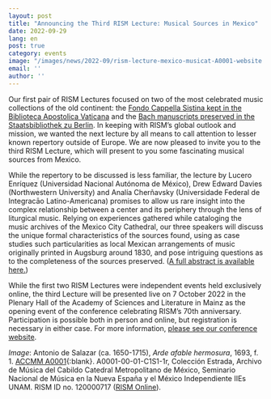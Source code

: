 ```yaml
---
layout: post
title: "Announcing the Third RISM Lecture: Musical Sources in Mexico"
date: 2022-09-29
lang: en
post: true
category: events
image: "/images/news/2022-09/rism-lecture-mexico-musicat-A0001-website.jpg"
email: ''
author: ''
---
```


Our first pair of RISM Lectures focused on two of the most celebrated music collections of the old continent: the [Fondo Cappella Sistina kept in the Biblioteca Apostolica Vaticana](/events/2021/03/04/rism-lecture-cappella-sistina-online.html) and the [Bach manuscripts preserved in the Staatsbibliothek zu Berlin](/events/2021/07/08/rism-lecture-bach-collection-berlin-staatsbibliothek-now-online.html). In keeping with RISM’s global outlook and mission, we wanted the next lecture by all means to call attention to lesser known repertory outside of Europe. We are now pleased to invite you to the third RISM Lecture, which will present to you some fascinating musical sources from Mexico.  

While the repertory to be discussed is less familiar, the lecture by Lucero Enríquez (Universidad Nacional Autónoma de México), Drew Edward Davies (Northwestern University) and Analía Cherñavsky (Universidade Federal de Integracāo Latino-Americana) promises to allow us rare insight into the complex relationship between a center and its periphery through the lens of liturgical music. Relying on experiences gathered while cataloging the music archives of the Mexico City Cathedral, our three speakers will discuss the unique formal characteristics of the sources found, using as case studies such particularities as local Mexican arrangements of music originally printed in Augsburg around 1830, and pose intriguing questions as to the completeness of the sources preserved. ([A full abstract is available here.](/publications/conferences/musical-sources-past-future-2022/abstracts.html#rism-lecture))  

While the first two RISM Lectures were independent events held exclusively online, the third Lecture will be presented live on 7 October 2022 in the Plenary Hall of the Academy of Sciences and Literature in Mainz as the opening event of the conference celebrating RISM’s 70th anniversary. Participation is possible both in person and online, but registration is necessary in either case. For more information, [please see our conference website](/publications/conferences/musical-sources-past-future-2022.html).

_Image_: Antonio de Salazar (ca. 1650-1715), _Arde afable hermosura_, 1693, f. 1. [ACCMM A0001](http://musicat.unam.mx/nuevo/rism.php/0/A0001/0){:blank}. A0001-00-01-C1S1-1r, Colección Estrada, Archivo de Música del Cabildo Catedral Metropolitano de México, Seminario Nacional de Música en la Nueva España y el México Independiente IIEs UNAM. RISM ID no. 120000717 ([RISM Online](https://rism.online/sources/120000717)).
